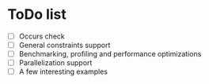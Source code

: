 # ToDo list
- [ ] Occurs check
- [ ] General constraints support
- [ ] Benchmarking, profiling and performance optimizations
- [ ] Parallelization support
- [ ] A few interesting examples